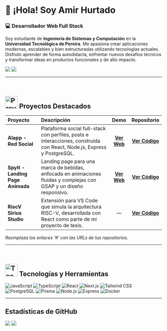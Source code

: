 # 👋 ¡Hola! Soy Amir Hurtado

### 💻 Desarrollador Web Full Stack

Soy estudiante de **Ingeniería de Sistemas y Computación** en la **Universidad Tecnológica de Pereira**. Me apasiona crear aplicaciones modernas, escalables y bien estructuradas utilizando tecnologías actuales. Disfruto aprender de forma autodidacta, enfrentar nuevos desafíos técnicos y transformar ideas en productos funcionales y de alto impacto.

<p align="left">
  <a href="mailto:amir.hurtado.m@gmail.com"><img src="https://img.shields.io/badge/Gmail-D14836?style=for-the-badge&logo=gmail&logoColor=white" /></a>
  <a href="#"><img src="https://img.shields.io/badge/LinkedIn-0077B5?style=for-the-badge&logo=linkedin&logoColor=white" /></a>
</p>

---

<br>

## <img src="https://raw.githubusercontent.com/Tarikul-Islam-Anik/Animated-Fluent-Emojis/master/Emojis/Objects/Briefcase.png" alt="Proyectos" width="40" height="40" /> Proyectos Destacados

| Proyecto | Descripción | Demo | Repositorio |
| :--- | :--- | :---: | :---: |
| **Alapp - Red Social** | Plataforma social full-stack con perfiles, posts e interacciones, construida con React, Node.js, Express y PostgreSQL. | [**Ver Web**](https://alapp.site) | [**Ver Código**](#) |
| **Spylt - Landing Page Animada** | Landing page para una marca de bebidas, enfocada en animaciones fluidas y complejas con GSAP y un diseño responsivo. | [**Ver Web**](https://awwward-amir.vercel.app/) | [**Ver Código**](#) |
| **RiscV Sirius Studio** | Extensión para VS Code que simula la arquitectura RISC-V, desarrollada con React como parte de mi proyecto de tesis. | — | [**Ver Código**](https://github.com/LabSirius/RiscVSiriusStudio) |

*Reemplaza los enlaces '#' con las URLs de tus repositorios.*

---

<br>

## <img src="https://raw.githubusercontent.com/Tarikul-Islam-Anik/Animated-Fluent-Emojis/master/Emojis/Objects/Gear.png" alt="Tecnologías" width="40" height="40" /> Tecnologías y Herramientas

<p align="left">
  <img src="https://img.shields.io/badge/JavaScript-F7DF1E?style=for-the-badge&logo=javascript&logoColor=black" alt="JavaScript" />
  <img src="https://img.shields.io/badge/TypeScript-3178C6?style=for-the-badge&logo=typescript&logoColor=white" alt="TypeScript" />
  <img src="https://img.shields.io/badge/React-61DAFB?style=for-the-badge&logo=react&logoColor=black" alt="React" />
  <img src="https://img.shields.io/badge/Next.js-000000?style=for-the-badge&logo=nextdotjs&logoColor=white" alt="Next.js" />
  <img src="https://img.shields.io/badge/Tailwind_CSS-38B2AC?style=for-the-badge&logo=tailwind-css&logoColor=white" alt="Tailwind CSS" />
  <img src="https://img.shields.io/badge/PostgreSQL-4169E1?style=for-the-badge&logo=postgresql&logoColor=white" alt="PostgreSQL" />
  <img src="https://img.shields.io/badge/Prisma-2D3748?style=for-the-badge&logo=prisma&logoColor=white" alt="Prisma" />
  <img src="https://img.shields.io/badge/Node.js-339933?style=for-the-badge&logo=nodedotjs&logoColor=white" alt="Node.js" />
  <img src="https://img.shields.io/badge/Express-000000?style=for-the-badge&logo=express&logoColor=white" alt="Express" />
  <img src="https://img.shields.io/badge/Docker-2496ED?style=for-the-badge&logo=docker&logoColor=white" alt="Docker" />
</p>

---

## Estadísticas de GitHub
<p align="left">
  <img src="https://github-readme-streak-stats.herokuapp.com/?user=amirhurtado&theme=tokyonight&hide_border=true" />
  <img src="https://github-readme-stats.vercel.app/api/top-langs/?username=amirhurtado&layout=compact&theme=tokyonight&hide_border=true" />
</p>
